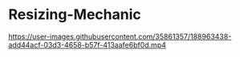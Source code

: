 # Resizing-Mechanic

https://user-images.githubusercontent.com/35861357/188963438-add44acf-03d3-4658-b57f-413aafe6bf0d.mp4

